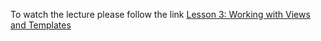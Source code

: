 To watch the lecture please follow the link [Lesson 3: Working with Views and Templates](https://gbcdn.mrgcdn.ru/uploads/record/269469/attachment/2061035883c03d2297b7e12e7b8abe0b.mp4)